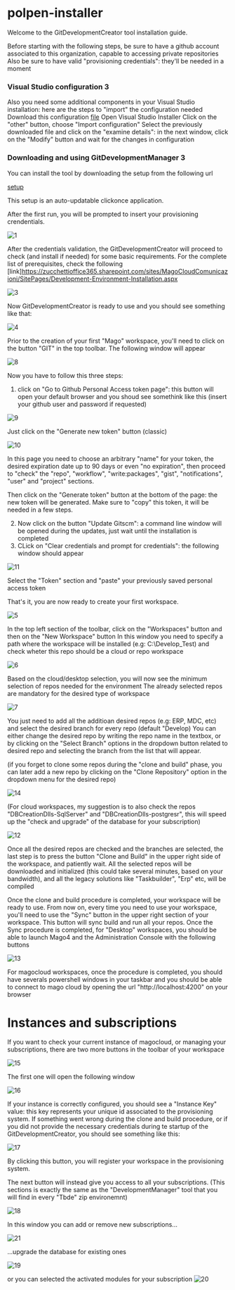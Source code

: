 # polpen-installer
Welcome to the GitDevelopmentCreator tool installation guide.

Before starting with the following steps, be sure to have a github account associated to this organization, capable to accessing private repositories
Also be sure to have valid "provisioning credentials": they'll be needed in a moment

### Visual Studio configuration 3

Also you need some additional components in your Visual Studio installation: here are the steps to "import" the configuration needed
Download this configuration [file](https://github.com/Microarea/polpen-installer/blob/ecd9a56689c3692b3487acfe995ee95444522204/.vsconfig)
Open Visual Studio Installer
Click on the "other" button, choose "Import configuration"
Select the previously downloaded file and click on the "examine details": in the next window, click on the "Modify" button and wait for the changes in configuration

### Downloading and using GitDevelopmentManager 3

You can install the tool by downloading the setup from the following url


[setup](https://raw.githubusercontent.com/Microarea/polpen-installer/gh-pages/setup.exe)

This setup is an auto-updatable clickonce application.

After the first run, you will be prompted to insert your provisioning crendentials.

![1](https://user-images.githubusercontent.com/23628484/203728119-f4936d3b-e09c-4d74-a37f-001131be3173.PNG)

After the credentials validation, the GitDevelopmentCreator will proceed to check (and install if needed) for some basic requirements.
For the complete list of prerequisites, check the following [link]https://zucchettioffice365.sharepoint.com/sites/MagoCloudComunicazioni/SitePages/Development-Environment-Installation.aspx

![3](https://user-images.githubusercontent.com/23628484/203728133-b8cf1c9c-9de9-494a-8846-0a5506f64798.PNG)

Now GitDevelopmentCreator is ready to use and you should see something like that:

![4](https://user-images.githubusercontent.com/23628484/203728144-9e393acb-bc15-477c-91b4-2c2d726a5f9f.PNG)

Prior to the creation of your first "Mago" workspace, you'll need to click on the button "GIT" in the top toolbar.
The following window will appear

![8](https://user-images.githubusercontent.com/23628484/203751070-8ee1356b-3419-4b33-91a0-92b9e05f8187.PNG)

Now you have to follow this three steps: 
1) click on "Go to Github Personal Access token page": 
   this button will open your default browser and you shoud see somethink like this (insert your github user and password if requested)

![9](https://user-images.githubusercontent.com/23628484/203752246-77ab04f1-98b2-4359-ba1b-f6c074212c96.PNG)

Just click on the "Generate new token" button (classic)
   
![10](https://user-images.githubusercontent.com/23628484/203752752-701fcb9c-30f5-4af5-af68-6d2ba50c7240.PNG)

In this page you need to choose an arbitrary "name" for your token, the desired expiration date up to 90 days or even "no expiration", then proceed to  "check" the "repo", "workflow", "write:packages", "gist", "notifications", "user" and "project" sections.

Then click on the "Generate token" button at the bottom of the page: the new token will be generated.
Make sure to "copy" this token, it will be needed in a few steps.

2) Now click on the button "Update Gitscm": a command line window will be opened during the updates, just wait until the installation is completed
3) CLick on "Clear credentials and prompt for credentials": the following window should appear

 ![11](https://user-images.githubusercontent.com/23628484/203757141-83483b35-ad62-4c07-86c3-1eecbe59d4c6.PNG)

Select the "Token" section and "paste" your previously saved personal access token

That's it, you are now ready to create your first workspace.

![5](https://user-images.githubusercontent.com/23628484/203728151-f32e6447-04e3-4b4f-90ab-e953aed7d516.PNG)

In the top left section of the toolbar, click on the "Workspaces" button and then on the "New Workspace" button
In this window you need to specify a path where the workspace will be installed (e.g: C:\Develop_Test) and check wheter this repo should be a cloud or repo workspace

![6](https://user-images.githubusercontent.com/23628484/203728153-a71e7ba0-342a-4090-8ce0-015c1983a551.PNG)

Based on the cloud/desktop selection, you will now see the minimum selection of repos needed for the environment
The already selected repos are mandatory for the desired type of workspace

![7](https://user-images.githubusercontent.com/23628484/203728160-a67b52a5-dac2-4dd8-919d-2d847b846410.PNG)

You just need to add all the additioan desired repos (e.g: ERP, MDC, etc) and select the desired branch for every repo (default "Develop)
You can either change the desired repo by writing the repo name in the textbox, or by clicking on the "Select Branch" options in the dropdown button related to desired repo and selecting the branch from the list that will appear.

(if you forget to clone some repos during the "clone and build" phase, you can later add a new repo by clicking on the "Clone Repository" option in the dropdown menu for the desired repo)

![14](https://user-images.githubusercontent.com/23628484/203764119-ae8c4973-fa12-49d8-be69-497b220ba279.png)

(For cloud workspaces, my suggestion is to also check the repos "DBCreationDlls-SqlServer" and "DBCreationDlls-postgresr", this will speed up the "check and upgrade" of the database for your subscription)

![12](https://user-images.githubusercontent.com/23628484/203759425-749f5f13-f5c1-4c5a-8a26-db43bb2d714c.png)

Once all the desired repos are checked and the branches are selected, the last step is to press the button "Clone and Build" in the upper right side of the workspace, and patiently wait.
All the selected repos will be downloaded and initialized (this could take several minutes, based on your bandwidth), and all the legacy solutions like "Taskbuilder", "Erp" etc, will be compiled

Once the clone and build procedure is completed, your workspace will be ready to use.
From now on, every time you need to use your workspace, you'll need to use the "Sync" button in the upper right section of your workspace. This button will sync build and run all your repos.
Once the Sync procedure is completed, for "Desktop" workspaces, you should be able to launch Mago4 and the Administration Console  with the following buttons

![13](https://user-images.githubusercontent.com/23628484/203763184-916a063e-dbed-4db0-a5ac-eeb099d0f9e4.PNG)

For magocloud workspaces, once the procedure is completed, you should have severals powershell windows in your taskbar and you should be able to connect to mago cloud by opening the url "http://localhost:4200" on your browser

# Instances and subscriptions

If you want to check your current instance of magocloud, or managing your subscriptions, there are two more buttons in the toolbar of your workspace

![15](https://user-images.githubusercontent.com/23628484/203765293-eb0a0541-8010-41b9-b190-93c6f7bfe713.PNG)

The first one will open the following window

![16](https://user-images.githubusercontent.com/23628484/203765758-8df14128-5beb-4af2-9e18-adcbb194aa13.PNG)

If your instance is correctly configured, you should see a "Instance Key" value: this key represents your unique id associated to the provisioning system.
If something went wrong during the clone and build procedure, or if you did not provide the necessary credentials during te startup of the GitDevelopmentCreator, you should see something like this:

![17](https://user-images.githubusercontent.com/23628484/203766814-3030b7db-6f68-4a33-aa62-659705c58dda.PNG)

By clicking this button, you will register your workspace in the provisioning system.

The next button will instead give you access to all your subscriptions.
(This sections is exactly the same as the "DevelopmentManager" tool that you will find in every "Tbde" zip environemnt)

![18](https://user-images.githubusercontent.com/23628484/203767700-9b93583b-8cb9-4ea3-9b05-3d4033011e3f.PNG)

In this window you can add or remove new subscriptions...

![21](https://user-images.githubusercontent.com/23628484/203770469-a07e52b3-f0e8-45d8-a79c-84167d79daa7.PNG)

...upgrade the database for existing ones

![19](https://user-images.githubusercontent.com/23628484/203769852-656fd9dd-6d77-477e-ae65-64731807018e.png)

or you can selected the activated modules for your subscription
![20](https://user-images.githubusercontent.com/23628484/203770246-e8a6c960-d755-40e9-8d79-17e775f8e425.PNG)
